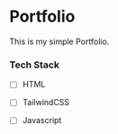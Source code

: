 # Portfolio

This is my simple Portfolio.

### Tech Stack

- [ ]  HTML
- [ ]  TailwindCSS
- [ ]  Javascript

